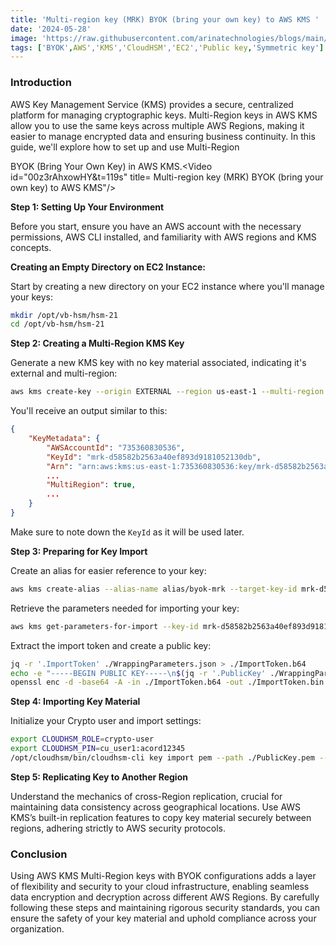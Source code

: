 ```yaml
---
title: 'Multi-region key (MRK) BYOK (bring your own key) to AWS KMS '
date: '2024-05-28'
image: 'https://raw.githubusercontent.com/arinatechnologies/blogs/main/images/CloudHSM-3.webp'
tags: ['BYOK',AWS','KMS','CloudHSM','EC2','Public key,'Symmetric key']
---
```

### Introduction

AWS Key Management Service (KMS) provides a secure, centralized platform for managing cryptographic keys. Multi-Region keys in AWS KMS allow you to use the same keys across multiple AWS Regions, making it easier to manage encrypted data and ensuring business continuity. In this guide, we'll explore how to set up and use Multi-Region

BYOK (Bring Your Own Key) in AWS KMS.<Video id="00z3rAhxowHY&t=119s" title=
Multi-region key (MRK) BYOK (bring your own key) to AWS KMS"/>

**Step 1: Setting Up Your Environment**

Before you start, ensure you have an AWS account with the necessary permissions, AWS CLI installed, and familiarity with AWS regions and KMS concepts.

**Creating an Empty Directory on EC2 Instance:**

Start by creating a new directory on your EC2 instance where you'll manage your keys:

```bash
mkdir /opt/vb-hsm/hsm-21
cd /opt/vb-hsm/hsm-21
```

**Step 2: Creating a Multi-Region KMS Key**

Generate a new KMS key with no key material associated, indicating it's external and multi-region:

```bash
aws kms create-key --origin EXTERNAL --region us-east-1 --multi-region
```

You'll receive an output similar to this:

```json
{
    "KeyMetadata": {
        "AWSAccountId": "735360830536",
        "KeyId": "mrk-d58582b2563a40ef893d9181052130db",
        "Arn": "arn:aws:kms:us-east-1:735360830536:key/mrk-d58582b2563a40ef893d9181052130db",
        ...
        "MultiRegion": true,
        ...
    }
}
```

Make sure to note down the `KeyId` as it will be used later.

**Step 3: Preparing for Key Import**

Create an alias for easier reference to your key:

```bash
aws kms create-alias --alias-name alias/byok-mrk --target-key-id mrk-d58582b2563a40ef893d9181052130db
```

Retrieve the parameters needed for importing your key:

```bash
aws kms get-parameters-for-import --key-id mrk-d58582b2563a40ef893d9181052130db --wrapping-algorithm RSAES_OAEP_SHA_256 --wrapping-key-spec RSA_2048 --region us-east-1 > ./WrappingParameters.json
```

Extract the import token and create a public key:

```bash
jq -r '.ImportToken' ./WrappingParameters.json > ./ImportToken.b64
echo -e "-----BEGIN PUBLIC KEY-----\n$(jq -r '.PublicKey' ./WrappingParameters.json)\n-----END PUBLIC KEY-----" > ./PublicKey.pem
openssl enc -d -base64 -A -in ./ImportToken.b64 -out ./ImportToken.bin
```

**Step 4: Importing Key Material**

Initialize your Crypto user and import settings:

```bash
export CLOUDHSM_ROLE=crypto-user
export CLOUDHSM_PIN=cu_user1:acord12345
/opt/cloudhsm/bin/cloudhsm-cli key import pem --path ./PublicKey.pem --label wrapping-key-example-21 --key-type-class rsa-public --attributes wrap=true
```

**Step 5: Replicating Key to Another Region**

Understand the mechanics of cross-Region replication, crucial for maintaining data consistency across geographical locations. Use AWS KMS’s built-in replication features to copy key material securely between regions, adhering strictly to AWS security protocols.

### Conclusion

Using AWS KMS Multi-Region keys with BYOK configurations adds a layer of flexibility and security to your cloud infrastructure, enabling seamless data encryption and decryption across different AWS Regions. By carefully following these steps and maintaining rigorous security standards, you can ensure the safety of your key material and uphold compliance across your organization.